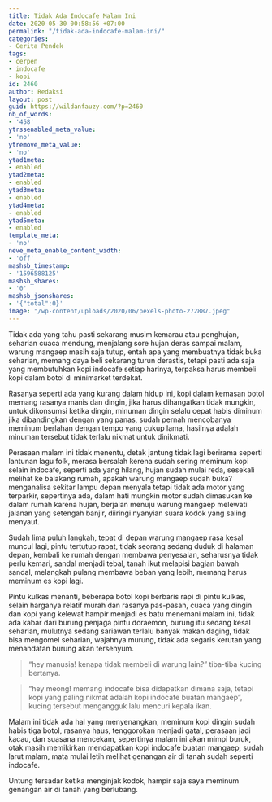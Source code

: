 ```yaml
---
title: Tidak Ada Indocafe Malam Ini
date: 2020-05-30 00:58:56 +07:00
permalink: "/tidak-ada-indocafe-malam-ini/"
categories:
- Cerita Pendek
tags:
- cerpen
- indocafe
- kopi
id: 2460
author: Redaksi
layout: post
guid: https://wildanfauzy.com/?p=2460
nb_of_words:
- '458'
ytrssenabled_meta_value:
- 'no'
ytremove_meta_value:
- 'no'
ytad1meta:
- enabled
ytad2meta:
- enabled
ytad3meta:
- enabled
ytad4meta:
- enabled
ytad5meta:
- enabled
template_meta:
- 'no'
neve_meta_enable_content_width:
- 'off'
mashsb_timestamp:
- '1596588125'
mashsb_shares:
- '0'
mashsb_jsonshares:
- '{"total":0}'
image: "/wp-content/uploads/2020/06/pexels-photo-272887.jpeg"
---
```


<p class="has-drop-cap">
  Tidak ada yang tahu pasti sekarang musim kemarau atau penghujan, seharian cuaca mendung, menjalang sore hujan deras sampai malam, warung mangaep masih saja tutup, entah apa yang membuatnya tidak buka seharian, memang daya beli sekarang turun derastis, tetapi pasti ada saja yang membutuhkan kopi indocafe setiap harinya, terpaksa harus membeli kopi dalam botol di minimarket terdekat.
</p>

Rasanya seperti ada yang kurang dalam hidup ini, kopi dalam kemasan botol memang rasanya manis dan dingin, jika harus dihangatkan tidak mungkin, untuk dikonsumsi ketika dingin, minuman dingin selalu cepat habis diminum jika dibandingkan dengan yang panas, sudah pernah mencobanya meminum berlahan dengan tempo yang cukup lama, hasilnya adalah minuman tersebut tidak terlalu nikmat untuk dinikmati.

Perasaan malam ini tidak menentu, detak jantung tidak lagi berirama seperti lantunan lagu folk, merasa bersalah kerena sudah sering meminum kopi selain indocafe, seperti ada yang hilang, hujan sudah mulai reda, sesekali melihat ke balakang rumah, apakah warung mangaep sudah buka? menganalisa sekitar lampu depan menyala tetapi tidak ada motor yang terparkir, sepertinya ada, dalam hati mungkin motor sudah dimasukan ke dalam rumah karena hujan, berjalan menuju warung mangaep melewati jalanan yang setengah banjir, diiringi nyanyian suara kodok yang saling menyaut.

Sudah lima puluh langkah, tepat di depan warung mangaep rasa kesal muncul lagi, pintu tertutup rapat, tidak seorang sedang duduk di halaman depan, kembali ke rumah dengan membawa penyesalan, seharusnya tidak perlu kemari, sandal menjadi tebal, tanah ikut melapisi bagian bawah sandal, melangkah pulang membawa beban yang lebih, memang harus meminum es kopi lagi.

Pintu kulkas menanti, beberapa botol kopi berbaris rapi di pintu kulkas, selain harganya relatif murah dan rasanya pas-pasan, cuaca yang dingin dan kopi yang kelewat hampir menjadi es batu menemani malam ini, tidak ada kabar dari burung penjaga pintu doraemon, burung itu sedang kesal seharian, mulutnya sedang sariawan terlalu banyak makan daging, tidak bisa mengomel seharian, wajahnya murung, tidak ada segaris kerutan yang menandatan burung akan tersenyum.

<blockquote class="wp-block-quote">
  <p>
    &#8220;hey manusia! kenapa tidak membeli di warung lain?&#8221; tiba-tiba kucing bertanya.
  </p>
</blockquote>

<blockquote class="wp-block-quote">
  <p>
    &#8220;hey meong! memang indocafe bisa didapatkan dimana saja, tetapi kopi yang paling nikmat adalah kopi indocafe buatan mangaep&#8221;, kucing tersebut mengangguk lalu mencuri kepala ikan.
  </p>
</blockquote>

Malam ini tidak ada hal yang menyenangkan, meminum kopi dingin sudah habis tiga botol, rasanya haus, tenggorokan menjadi gatal, perasaan jadi kacau, dan suasana mencekam, sepertinya malam ini akan mimpi buruk, otak masih memikirkan mendapatkan kopi indocafe buatan mangaep, sudah larut malam, mata mulai letih melihat genangan air di tanah sudah seperti indocafe.

Untung tersadar ketika menginjak kodok, hampir saja saya meminum genangan air di tanah yang berlubang.